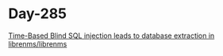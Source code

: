 # Day-285

[Time-Based Blind SQL injection leads to database extraction in librenms/librenms](https://huntr.dev/bounties/54813d42-5b93-440e-b9b1-c179d2cbf090/)
